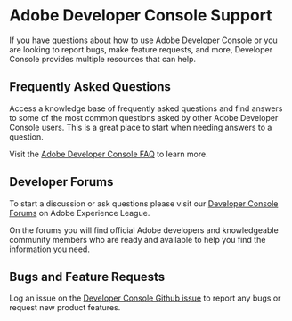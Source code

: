 <Hero slots="heading, text"/>

# Adobe Developer Console Support

If you have questions about how to use Adobe Developer Console or you are looking to report bugs, make feature requests, and more, Developer Console provides multiple resources that can help.

## Frequently Asked Questions

Access a knowledge base of frequently asked questions and find answers to some of the most common questions asked by other Adobe Developer Console users. This is a great place to start when needing answers to a question. 

Visit the [Adobe Developer Console FAQ](faq.md) to learn more.

## Developer Forums

To start a discussion or ask questions please visit our [Developer Console Forums](https://www.adobe.com/go/devs_console_exl) on Adobe Experience League. 

On the forums you will find official Adobe developers and knowledgeable community members who are ready and available to help you find the information you need.

## Bugs and Feature Requests

Log an issue on the [Developer Console Github issue](https://github.com/AdobeDocs/adobe-dev-console/issues) to report any bugs or request new product features. 
